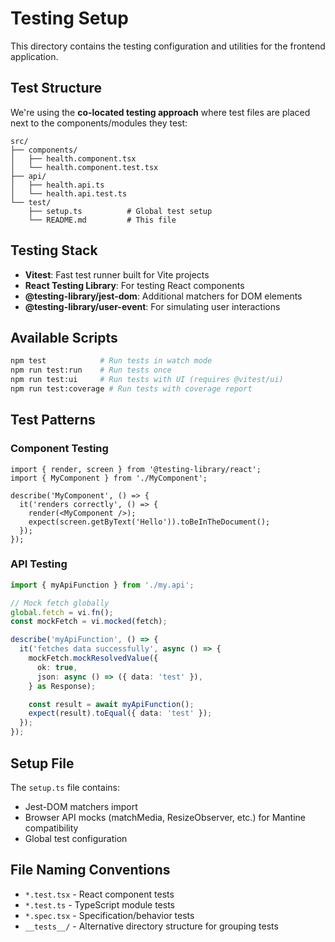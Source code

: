 # Testing Setup

This directory contains the testing configuration and utilities for the frontend application.

## Test Structure

We're using the **co-located testing approach** where test files are placed next to the components/modules they test:

```
src/
├── components/
│   ├── health.component.tsx
│   └── health.component.test.tsx
├── api/
│   ├── health.api.ts
│   └── health.api.test.ts
└── test/
    ├── setup.ts          # Global test setup
    └── README.md         # This file
```

## Testing Stack

- **Vitest**: Fast test runner built for Vite projects
- **React Testing Library**: For testing React components
- **@testing-library/jest-dom**: Additional matchers for DOM elements
- **@testing-library/user-event**: For simulating user interactions

## Available Scripts

```bash
npm test            # Run tests in watch mode
npm run test:run    # Run tests once
npm run test:ui     # Run tests with UI (requires @vitest/ui)
npm run test:coverage # Run tests with coverage report
```

## Test Patterns

### Component Testing
```tsx
import { render, screen } from '@testing-library/react';
import { MyComponent } from './MyComponent';

describe('MyComponent', () => {
  it('renders correctly', () => {
    render(<MyComponent />);
    expect(screen.getByText('Hello')).toBeInTheDocument();
  });
});
```

### API Testing
```ts
import { myApiFunction } from './my.api';

// Mock fetch globally
global.fetch = vi.fn();
const mockFetch = vi.mocked(fetch);

describe('myApiFunction', () => {
  it('fetches data successfully', async () => {
    mockFetch.mockResolvedValue({
      ok: true,
      json: async () => ({ data: 'test' }),
    } as Response);

    const result = await myApiFunction();
    expect(result).toEqual({ data: 'test' });
  });
});
```

## Setup File

The `setup.ts` file contains:
- Jest-DOM matchers import
- Browser API mocks (matchMedia, ResizeObserver, etc.) for Mantine compatibility
- Global test configuration

## File Naming Conventions

- `*.test.tsx` - React component tests
- `*.test.ts` - TypeScript module tests
- `*.spec.tsx` - Specification/behavior tests
- `__tests__/` - Alternative directory structure for grouping tests
